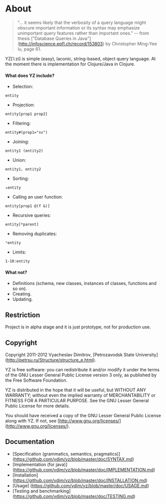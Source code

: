# About

> "... it seems likely that the verbosity of a query language might obscure 
> important information or its syntax may emphasize unimportant query features 
> rather than important ones."
> -- from thesis ["Database Queries in Java"] (http://infoscience.epfl.ch/record/153803) by Christopher Ming-Yee Iu, page 61.


YZ[ˈiːzi] is simple (easy), laconic, string-based, object query language. 
At the moment there is implementation for Clojure/Java in Clojure.

#### What does YZ include?

* Selection:
<pre><code>entity</code></pre>

* Projection:
<pre><code>entity[prop1 prop2]</code></pre>

* Filtering:
<pre><code>entity#(prop1="sv")</code></pre>

* Joining:
<pre><code>entity1 (entity2)</code></pre>

* Union:
<pre><code>entity1, entity2</code></pre>

* Sorting:
<pre><code>↓entity</code></pre>

* Calling an user function:
<pre><code>entity[prop1 @(f &)]</code></pre>

* Recursive queries:
<pre><code>entity[*parent]</code></pre>

* Removing duplicates:
<pre><code>¹entity</code></pre>

* Limits:
<pre><code>1-10:entity</code></pre>

#### What not?

* Definitions (schema, new classes, instances of classes, functions and so on).
* Creating.
* Updating.

## Restriction
Project is in alpha stage and it is just prototype, not for production use.

## Copyright

Copyright 2011-2012 Vyacheslav Dimitrov, [Petrozavodsk State University] (http://petrsu.ru/Structure/structure_e.html).

YZ is free software: you can redistribute it and/or modify it
under the terms of the GNU Lesser General Public License version 3
only, as published by the Free Software Foundation.

YZ is distributed in the hope that it will be useful, but
WITHOUT ANY WARRANTY; without even the implied warranty of
MERCHANTABILITY or FITNESS FOR A PARTICULAR PURPOSE.  See the GNU
Lesser General Public License for more details.

You should have received a copy of the GNU Lesser General Public
License along with YZ.  If not, see [http://www.gnu.org/licenses/] (http://www.gnu.org/licenses/).

## Documentation
* [Specification (grammatics, semantics, pragmatics)] (https://github.com/vdim/yz/blob/master/doc/SYNTAX.md)
* [Implementation (for java)] (https://github.com/vdim/yz/blob/master/doc/IMPLEMENTATION.md)
* [Installation] (https://github.com/vdim/yz/blob/master/doc/INSTALLATION.md)
* [Usage] (https://github.com/vdim/yz/blob/master/doc/USAGE.md)
* [Testing and benchmarking] (https://github.com/vdim/yz/blob/master/doc/TESTING.md)

